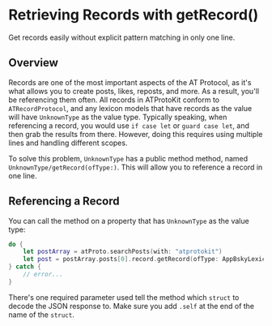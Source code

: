 # Retrieving Records with getRecord()

Get records easily without explicit pattern matching in only one line.

## Overview

Records are one of the most important aspects of the AT Protocol, as it's what allows you to create posts, likes, reposts, and more. As a result, you'll be referencing them often. All records in ATProtoKit conform to ``ATRecordProtocol``, and any lexicon models that have records as the value will have ``UnknownType`` as the value type. Typically speaking, when referencing a record, you would use `if case let` or `guard case let`, and then grab the results from there. However, doing this requires using multiple lines and handling different scopes.

To solve this problem, ``UnknownType`` has a public method method, named ``UnknownType/getRecord(ofType:)``. This will allow you to reference a record in one line.

## Referencing a Record

You can call the method on a property that has ``UnknownType`` as the value type:

```swift
do {
    let postArray = atProto.searchPosts(with: "atprotokit")
    let post = postArray.posts[0].record.getRecord(ofType: AppBskyLexicon.Feed.PostRecord.self).text
} catch {
    // error...
}
```

There's one required parameter used tell the method which `struct` to decode the JSON response to. Make sure you add `.self` at the end of the name of the `struct`.
